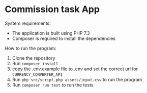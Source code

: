 # Commission task App

System requirements:
- The application is built using PHP 7.3
- Composer is required to install the dependencies

How to run the program:
1. Clone the repository
2. Run `composer install`
3. copy the .env.example file to .env and set the correct url for `CURRENCY_CONVERTER_API`
4. Run `php src/script.php assets/input.csv` to run the program
5. Run `composer run test` to run the tests
